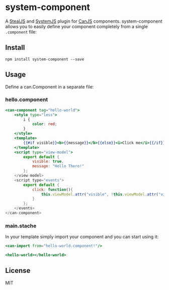 # system-component

A [StealJS](http://stealjs.com/) and [SystemJS](https://github.com/systemjs/systemjs) plugin for [CanJS](http://canjs.com/) components.  system-component allows you to easily define your component completely from a single `.component` file:

## Install

```
npm install system-component --save
```

## Usage

Define a can.Component in a separate file:

### hello.component

```mustache
<can-component tag="hello-world">
	<style type="less">
		i {
			color: red;
		}
	</style>
	<template>
		{{#if visible}}<b>{{message}}</b>{{else}}<i>Click me</i>{{/if}}
	</template>
	<script type="view-model">
		export default {
			visible: true,
			message: "Hello There!"
		};
	</view-model>
	<script type="events">
		export default {
			click: function(){
				this.viewModel.attr("visible", !this.viewModel.attr("visible"))
			}
		};
	</events>
</can-component>
```

### main.stache

In your template simply import your component and you can start using it:

```mustache
<can-import from="hello-world.component!"/>

<hello-world></hello-world>
```

## License

MIT
